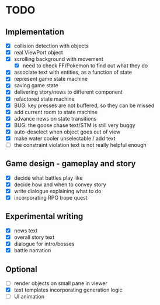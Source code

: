 # TODO

## Implementation

- [x] collision detection with objects
- [x] real ViewPort object
- [x] scrolling background with movement
  - [x] need to check FF/Pokemon to find out what they do
- [x] associate text with entities, as a function of state
- [x] represent game state machine
- [x] saving game state
- [x] delivering story/news to different component
- [x] refactored state machine
- [x] BUG: key presses are not buffered, so they can be missed
- [x] add current room to state machine
- [x] advance news on state transitions
- [x] BUG: the goose chase text/STM is still very buggy
- [x] auto-deselect when object goes out of view
- [x] make water cooler unselectable / add text
- [ ] the constraint violation text is not really helpful enough

## Game design - gameplay and story

- [x] decide what battles play like
- [x] decide how and when to convey story
- [x] write dialogue explaining what to do
- [x] incorporating RPG trope quest

## Experimental writing
- [x] news text
- [x] overall story text
- [x] dialogue for intro/bosses
- [x] battle narration

## Optional
- [ ] render objects on small pane in viewer
- [x] text templates incorporating generation logic
- [ ] UI animation
